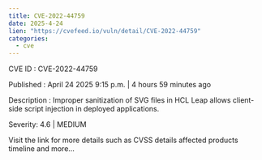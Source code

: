 ```yaml
---
title: CVE-2022-44759
date: 2025-4-24
lien: "https://cvefeed.io/vuln/detail/CVE-2022-44759"
categories:
  - cve
---
```


CVE ID : CVE-2022-44759

Published :  April 24
2025
9:15 p.m. | 4 hours
59 minutes ago

Description : Improper sanitization of SVG files in HCL Leap
allows client-side script injection in deployed applications.

Severity: 4.6 | MEDIUM

Visit the link for more details
such as CVSS details
affected products
timeline
and more...
